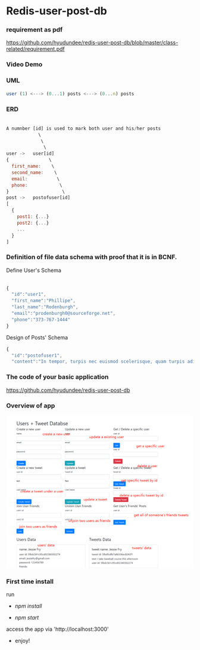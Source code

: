 # Redis-user-post-db

### requirement as pdf

https://github.com/hyudundee/redis-user-post-db/blob/master/class-related/requirement.pdf

### Video Demo

### UML

```javascript
user (1) <---> (0...1) posts <---> (0...n) posts
```

### ERD

```javascript

A numnber [id] is used to mark both user and his/her posts
            \
             \
              \
user ->   user[id]
{               \
  first_name:    \
  second_name:    \
  email:           \
  phone:            \
}                    \
post ->   postofuser[id]
[
  {
    post1: {...}
    post2: {...}
    ...
  }
]
```

### Definition of file data schema with proof that it is in BCNF.

Define User's Schema

```javascript

{
  "id":"user1",
  "first_name":"Phillipe",
  "last_name":"Rodenburgh",
  "email":"prodenburgh0@sourceforge.net",
  "phone":"373-767-1444"
}


```

Design of Posts' Schema

```javascript
{
  "id":"postofuser1",
  "content":"In tempor, turpis nec euismod scelerisque, quam turpis adipiscing lorem, vitae mattis nibh ligula nec sem. Duis aliquam convallis nunc. Proin at turpis a pede posuere nonummy. Integer non velit. Donec diam neque, vestibulum eget, vulputate ut, ultrices vel, augue. Vestibulum ante ipsum primis in faucibus orci luctus et ultrices posuere cubilia Curae; Donec pharetra, magna vestibulum aliquet ultrices, erat tortor sollicitudin mi, sit amet lobortis sapien sapien non mi. Integer ac neque. Duis bibendum. Morbi non quam nec dui luctus rutrum. Nulla tellus."},

```

### The code of your basic application

https://github.com/hyudundee/redis-user-post-db

### Overview of app

![image](https://github.com/hyudundee/mongodb-assignment/blob/master/class-related/Overview%20of%20app.png)

### First time install

run

- _npm install_

- _npm start_

access the app via 'http://localhost:3000'

- enjoy!
